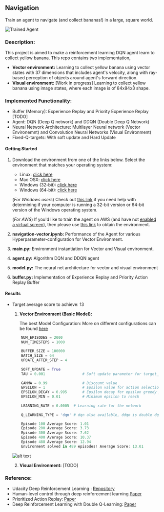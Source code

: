 [//]: # (Image References)

[image1]: https://user-images.githubusercontent.com/10624937/42135619-d90f2f28-7d12-11e8-8823-82b970a54d7e.gif "Trained Agent"

Navigation
-----------

Train an agent to navigate (and collect bananas!) in a large, square world.  

![Trained Agent][image1]

### Description:
This project is aimed to make a reinforcement learning DQN agent learn to collect yellow banana. This repo contains two implementation, 
   * **Vector environment:** Learning to collect yellow banana using vector states with 37 dimensions that includes agent's velocity, along with ray-based perception of objects around agent's forward direction.
   * **Visual environment:** [Work in progress] Learning to collect yellow banana using image states, where each 
   image is of 84x84x3 
   shape. 
   
### Implemented Functionality:
   * Buffer (Memory): Experience Replay and Priority Experience Replay [TODO]
   * Agent: DQN (Deep Q network) and DDQN (Double Deep Q Network)
   * Neural Network Architecture: Multilayer Neural network (Vector Environemnt) and Convolution Neural Networks 
   (Visual Environment)
   * Fixed-Q-targets: With soft update and Hard Update   

#### Getting Started
1) Download the environment from one of the links below. Select the environment that matches your 
 operating system:
    - Linux: [click here](https://s3-us-west-1.amazonaws.com/udacity-drlnd/P1/Banana/Banana_Linux.zip)
    - Mac OSX: [click here](https://s3-us-west-1.amazonaws.com/udacity-drlnd/P1/Banana/Banana.app.zip)
    - Windows (32-bit): [click here](https://s3-us-west-1.amazonaws.com/udacity-drlnd/P1/Banana/Banana_Windows_x86.zip)
    - Windows (64-bit): [click here](https://s3-us-west-1.amazonaws.com/udacity-drlnd/P1/Banana/Banana_Windows_x86_64.zip)
    
   (_For Windows users_) Check out [this link](https://support.microsoft.com/en-us/help/827218/how-to-determine-whether-a-computer-is-running-a-32-bit-version-or-64) if you need help with determining if your computer is running a 32-bit version or 64-bit version of the Windows operating system.

    (_For AWS_) If you'd like to train the agent on AWS (and have not [enabled a virtual screen](https://github.com/Unity-Technologies/ml-agents/blob/master/docs/Training-on-Amazon-Web-Service.md)), then please use [this link](https://s3-us-west-1.amazonaws.com/udacity-drlnd/P1/Banana/Banana_Linux_NoVis.zip) to obtain the environment.
2) **navigation-vector.ipynb:** Performance of the Agent for various Hyperparameter-configuration for Vector 
Environment.  
3) **main.py:** Environment instantiation for Vector and Visual environment.
4) **agent.py:** Algorithm DQN and DDQN agent
5) **model.py:** The neural net architecture for vector and visual environment
6) **buffer.py:** Implementation of Experience Replay and Priority Action Replay Buffer


#### Results
   
* Target average score to achieve: 13 

   1) **Vector Environment (Basic Model):**
   
      The best Model Configuration: More on different configurations can be found [here](https://github.com/Sardhendu/DeepRL/blob/master/navigation/navigation-vector.ipynb)
      
    ```python
        NUM_EPISODES = 2000
        NUM_TIMESTEPS = 1000
        
        BUFFER_SIZE = 100000
        BATCH_SIZE = 64
        UPDATE_AFTER_STEP = 4
        
        SOFT_UPDATE = True
        TAU = 0.001                 # Soft update parameter for target_network
        
        GAMMA = 0.99                # Discount value
        EPSILON = 1                 # Epsilon value for action selection
        EPSILON_DECAY = 0.995       # Epsilon decay for epsilon greedy policy
        EPSILON_MIN = 0.01          # Minimum epsilon to reach
        
        LEARNING_RATE = 0.0005  # Learning rate for the network
        
        Q_LEARNING_TYPE = 'dqn' # dqn also available, ddqn is double dqn
    ```
    
    ```python
        Episode 100	Average Score: 1.01
        Episode 200	Average Score: 3.73
        Episode 300	Average Score: 7.62
        Episode 400	Average Score: 10.37
        Episode 488	Average Score: 12.94
        Environment solved in 489 episodes!	Average Score: 13.01
    ```    
        
   ![alt text](https://github.com/Sardhendu/DeepRL/blob/master/navigation/images/model1_score_plot.png)
     
   2) **Visual Environment:** [TODO]
   
    
### Reference:

* Udacity Deep Reinforcement Learning : [Repository](https://github.com/udacity/deep-reinforcement-learning)
* Human-level control through deep reinforcement learning [Paper](https://web.stanford.edu/class/psych209/Readings/MnihEtAlHassibis15NatureControlDeepRL.pdf)
* Prioritized Action Replay: [Paper](https://arxiv.org/pdf/1511.05952.pdf)
* Deep Reinforcement Learning with Double Q-Learning: [Paper](https://arxiv.org/pdf/1509.06461.pdf) 

